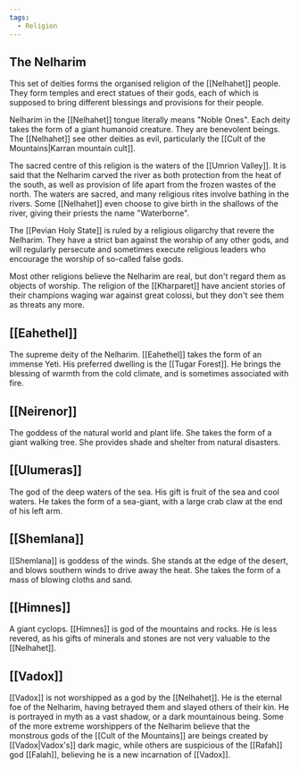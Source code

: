```yaml
---
tags:
  - Religion
---
```


## The Nelharim

This set of deities forms the organised religion of the [[Nelhahet]] people. They form temples and erect statues of their gods, each of which is supposed to bring different blessings and provisions for their people.

Nelharim in the [[Nelhahet]] tongue literally means "Noble Ones". Each deity takes the form of a giant humanoid creature. They are benevolent beings. The [[Nelhahet]] see other deities as evil, particularly the [[Cult of the Mountains|Karran mountain cult]].

The sacred centre of this religion is the waters of the [[Umrion Valley]]. It is said that the Nelharim carved the river as both protection from the heat of the south, as well as provision of life apart from the frozen wastes of the north. The waters are sacred, and many religious rites involve bathing in the rivers. Some [[Nelhahet]] even choose to give birth in the shallows of the river, giving their priests the name "Waterborne".

The [[Pevian Holy State]] is ruled by a religious oligarchy that revere the Nelharim. They have a strict ban against the worship of any other gods, and will regularly persecute and sometimes execute religious leaders who encourage the worship of so-called false gods.

Most other religions believe the Nelharim are real, but don't regard them as objects of worship. The religion of the [[Kharparet]] have ancient stories of their champions waging war against great colossi, but they don't see them as threats any more. 

## [[Eahethel]]

The supreme deity of the Nelharim. [[Eahethel]] takes the form of an immense Yeti. His preferred dwelling is the [[Tugar Forest]]. He brings the blessing of warmth from the cold climate, and is sometimes associated with fire.

## [[Neirenor]]

The goddess of the natural world and plant life. She takes the form of a giant walking tree. She provides shade and shelter from natural disasters.

## [[Ulumeras]]

The god of the deep waters of the sea. His gift is fruit of the sea and cool waters.
He takes the form of a sea-giant, with a large crab claw at the end of his left arm.

## [[Shemlana]]

[[Shemlana]] is goddess of the winds. She stands at the edge of the desert, and blows southern winds to drive away the heat. She takes the form of a mass of blowing cloths and sand.

## [[Himnes]]

A giant cyclops. [[Himnes]] is god of the mountains and rocks. He is less revered, as his gifts of minerals and stones are not very valuable to the [[Nelhahet]].

## [[Vadox]]

[[Vadox]] is not worshipped as a god by the [[Nelhahet]]. He is the eternal foe of the Nelharim, having betrayed them and slayed others of their kin. He is portrayed in myth as a vast shadow, or a dark mountainous being.
Some of the more extreme worshippers of the Nelharim believe that the monstrous gods of the [[Cult of the Mountains]] are beings created by [[Vadox|Vadox's]] dark magic, while others are suspicious of the [[Rafah]] god [[Falah]], believing he is a new incarnation of [[Vadox]].
